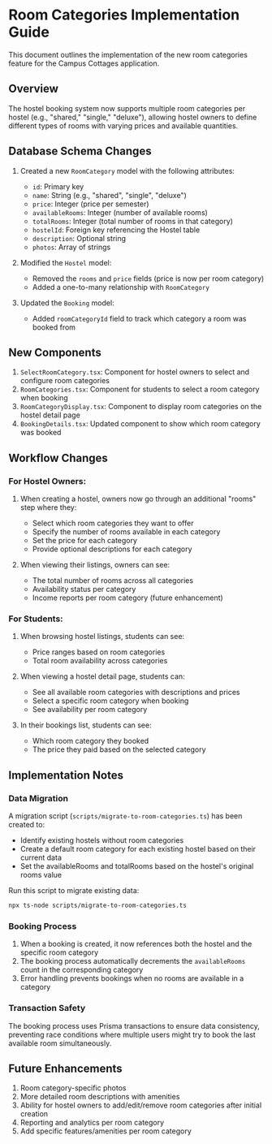 # Room Categories Implementation Guide

This document outlines the implementation of the new room categories feature for the Campus Cottages application.

## Overview

The hostel booking system now supports multiple room categories per hostel (e.g., "shared," "single," "deluxe"), allowing hostel owners to define different types of rooms with varying prices and available quantities.

## Database Schema Changes

1. Created a new `RoomCategory` model with the following attributes:
   - `id`: Primary key
   - `name`: String (e.g., "shared", "single", "deluxe")
   - `price`: Integer (price per semester)
   - `availableRooms`: Integer (number of available rooms)
   - `totalRooms`: Integer (total number of rooms in that category)
   - `hostelId`: Foreign key referencing the Hostel table
   - `description`: Optional string
   - `photos`: Array of strings

2. Modified the `Hostel` model:
   - Removed the `rooms` and `price` fields (price is now per room category)
   - Added a one-to-many relationship with `RoomCategory`

3. Updated the `Booking` model:
   - Added `roomCategoryId` field to track which category a room was booked from

## New Components

1. `SelectRoomCategory.tsx`: Component for hostel owners to select and configure room categories
2. `RoomCategories.tsx`: Component for students to select a room category when booking
3. `RoomCategoryDisplay.tsx`: Component to display room categories on the hostel detail page
4. `BookingDetails.tsx`: Updated component to show which room category was booked

## Workflow Changes

### For Hostel Owners:

1. When creating a hostel, owners now go through an additional "rooms" step where they:
   - Select which room categories they want to offer
   - Specify the number of rooms available in each category
   - Set the price for each category
   - Provide optional descriptions for each category

2. When viewing their listings, owners can see:
   - The total number of rooms across all categories
   - Availability status per category
   - Income reports per room category (future enhancement)

### For Students:

1. When browsing hostel listings, students can see:
   - Price ranges based on room categories
   - Total room availability across categories

2. When viewing a hostel detail page, students can:
   - See all available room categories with descriptions and prices
   - Select a specific room category when booking
   - See availability per room category

3. In their bookings list, students can see:
   - Which room category they booked
   - The price they paid based on the selected category

## Implementation Notes

### Data Migration

A migration script (`scripts/migrate-to-room-categories.ts`) has been created to:
- Identify existing hostels without room categories
- Create a default room category for each existing hostel based on their current data
- Set the availableRooms and totalRooms based on the hostel's original rooms value

Run this script to migrate existing data:
```bash
npx ts-node scripts/migrate-to-room-categories.ts
```

### Booking Process

1. When a booking is created, it now references both the hostel and the specific room category
2. The booking process automatically decrements the `availableRooms` count in the corresponding category
3. Error handling prevents bookings when no rooms are available in a category

### Transaction Safety

The booking process uses Prisma transactions to ensure data consistency, preventing race conditions where multiple users might try to book the last available room simultaneously.

## Future Enhancements

1. Room category-specific photos
2. More detailed room descriptions with amenities
3. Ability for hostel owners to add/edit/remove room categories after initial creation
4. Reporting and analytics per room category
5. Add specific features/amenities per room category